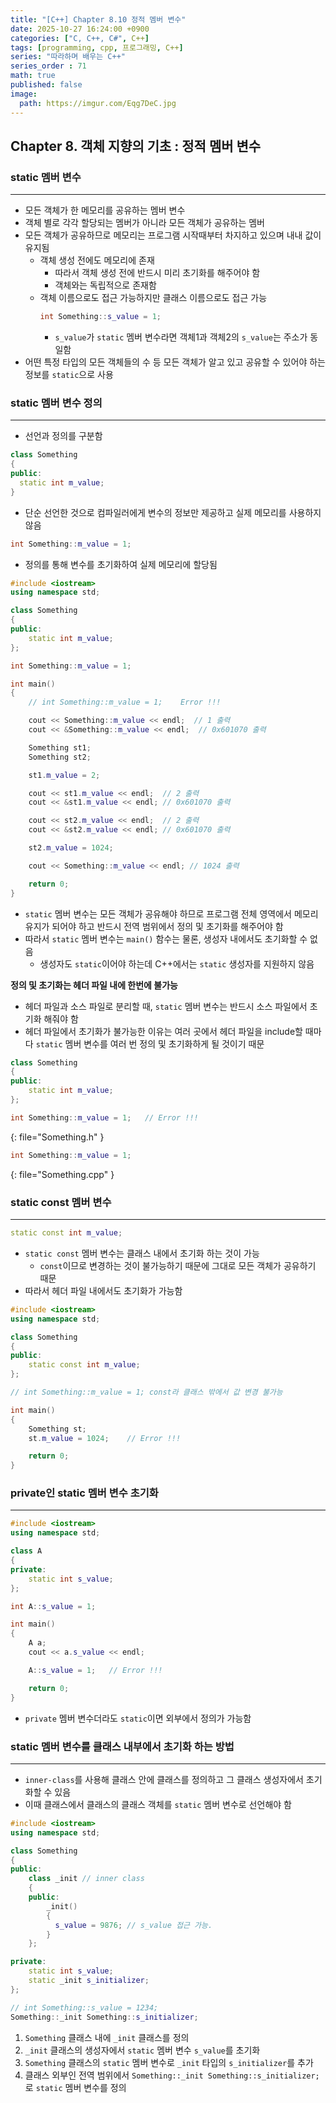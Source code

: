 ```yaml
---
title: "[C++] Chapter 8.10 정적 멤버 변수"
date: 2025-10-27 16:24:00 +0900
categories: ["C, C++, C#", C++]
tags: [programming, cpp, 프로그래밍, C++]
series: "따라하며 배우는 C++"
series_order : 71
math: true
published: false
image:
  path: https://imgur.com/Eqg7DeC.jpg
---
```


## Chapter 8. 객체 지향의 기초 : 정적 멤버 변수

### static 멤버 변수

---

- 모든 객체가 한 메모리를 공유하는 멤버 변수
- 객체 별로 각각 할당되는 멤버가 아니라 모든 객체가 공유하는 멤버
- 모든 객체가 공유하므로 메모리는 프로그램 시작때부터 차지하고 있으며 내내 값이 유지됨
  - 객체 생성 전에도 메모리에 존재
    - 따라서 객체 생성 전에 반드시 미리 초기화를 해주어야 함
    - 객체와는 독립적으로 존재함
  - 객체 이름으로도 접근 가능하지만 클래스 이름으로도 접근 가능  
      ```cpp
      int Something::s_value = 1;
      ```  
    - `s_value`가 `static` 멤버 변수라면 객체1과 객체2의 `s_value`는 주소가 동일함
- 어떤 특정 타입의 모든 객체들의 수 등 모든 객체가 알고 있고 공유할 수 있어야 하는 정보를 `static`으로 사용

### static 멤버 변수 정의

---

- 선언과 정의를 구분함

```cpp
class Something
{
public:
  static int m_value;
}
```

- 단순 선언한 것으로 컴파일러에게 변수의 정보만 제공하고 실제 메모리를 사용하지 않음

```cpp
int Something::m_value = 1; 
```

- 정의를 통해 변수를 초기화하여 실제 메모리에 할당됨

```cpp
#include <iostream>
using namespace std;

class Something
{
public:
    static int m_value;
};

int Something::m_value = 1;

int main()
{
    // int Something::m_value = 1;    Error !!! 

    cout << Something::m_value << endl;  // 1 출력
    cout << &Something::m_value << endl;  // 0x601070 출력

    Something st1;
    Something st2;

    st1.m_value = 2;

    cout << st1.m_value << endl;  // 2 출력 
    cout << &st1.m_value << endl; // 0x601070 출력

    cout << st2.m_value << endl;  // 2 출력
    cout << &st2.m_value << endl; // 0x601070 출력

    st2.m_value = 1024;

    cout << Something::m_value << endl; // 1024 출력

    return 0;
}
```

- `static` 멤버 변수는 모든 객체가 공유해야 하므로 프로그램 전체 영역에서 메모리 유지가 되어야 하고 반드시 전역 범위에서 정의 및 초기화를 해주어야 함
- 따라서 `static` 멤버 변수는 `main()` 함수는 물론, 생성자 내에서도 초기화할 수 없음
  - 생성자도 `static`이어야 하는데 C++에서는 `static` 생성자를 지원하지 않음

**정의 및 초기화는 헤더 파일 내에 한번에 불가능**  

- 헤더 파일과 소스 파일로 분리할 때, `static` 멤버 변수는 반드시 소스 파일에서 초기화 해줘야 함
- 헤더 파일에서 초기화가 불가능한 이유는 여러 곳에서 헤더 파일을 include할 때마다 `static` 멤버 변수를 여러 번 정의 및 초기화하게 될 것이기 때문

```cpp
class Something
{
public:
    static int m_value;
};

int Something::m_value = 1;   // Error !!!
```
{: file="Something.h" }

```cpp
int Something::m_value = 1;
```
{: file="Something.cpp" }

### static const 멤버 변수

---

```cpp
static const int m_value;
```

- `static const` 멤버 변수는 클래스 내에서 초기화 하는 것이 가능
  - `const`이므로 변경하는 것이 불가능하기 때문에 그대로 모든 객체가 공유하기 때문
- 따라서 헤더 파일 내에서도 초기화가 가능함

```cpp
#include <iostream>
using namespace std;

class Something
{
public:
    static const int m_value;
};

// int Something::m_value = 1; const라 클래스 밖에서 값 변경 불가능

int main()
{
    Something st;
    st.m_value = 1024;    // Error !!!

    return 0;
}
```

### private인 static 멤버 변수 초기화

---

```cpp
#include <iostream>
using namespace std;

class A
{
private:
    static int s_value;
};

int A::s_value = 1;

int main()
{
    A a;
    cout << a.s_value << endl;

    A::s_value = 1;   // Error !!!

    return 0;
}
```

- `private` 멤버 변수더라도 `static`이면 외부에서 정의가 가능함

### static 멤버 변수를 클래스 내부에서 초기화 하는 방법

---

- `inner-class`를 사용해 클래스 안에 클래스를 정의하고 그 클래스 생성자에서 초기화할 수 있음
- 이때 클래스에서 클래스의 클래스 객체를 `static` 멤버 변수로 선언해야 함

```cpp
#include <iostream>
using namespace std;

class Something
{
public:
    class _init // inner class
    {
    public:
        _init()
        {
          s_value = 9876; // s_value 접근 가능.
        }
    };

private:
    static int s_value; 
    static _init s_initializer; 
};

// int Something::s_value = 1234; 
Something::_init Something::s_initializer; 
```

1. `Something` 클래스 내에 `_init` 클래스를 정의
2. `_init` 클래스의 생성자에서 `static` 멤버 변수 `s_value`를 초기화
3. `Something` 클래스의 `static` 멤버 변수로 `_init` 타입의 `s_initializer`를 추가
4. 클래스 외부인 전역 범위에서 `Something::_init Something::s_initializer;`로 `static` 멤버 변수를 정의
